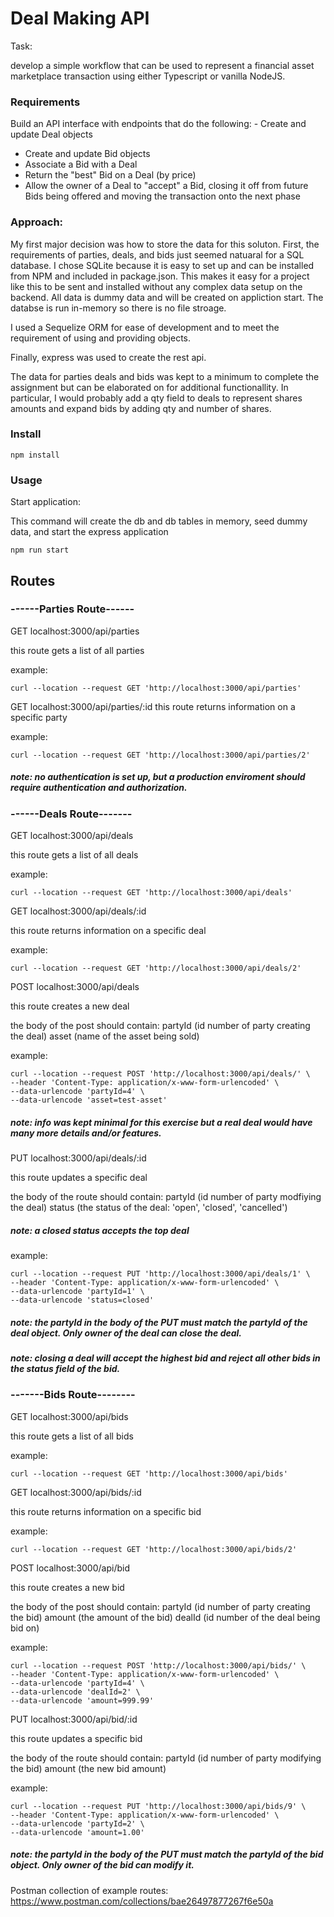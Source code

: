 # Deal Making API

Task:

develop a simple workflow that can be used to represent a financial asset marketplace transaction using either Typescript or vanilla NodeJS.

### Requirements

Build an API interface with endpoints that do the following: - Create and update Deal objects

- Create and update Bid objects
- Associate a Bid with a Deal
- Return the "best" Bid on a Deal (by price)
- Allow the owner of a Deal to "accept" a Bid, closing it off from future Bids being offered and moving the transaction onto the next phase

### Approach:

My first major decision was how to store the data for this soluton. First, the requirements of parties, deals, and bids just seemed natuaral for a SQL database. I chose SQLite because it is easy to set up and can be installed from NPM and included in package.json. This makes it easy for a project like this to be sent and installed without any complex data setup on the backend. All data is dummy data and will be created on appliction start. The databse is run in-memory so there is no file stroage.

I used a Sequelize ORM for ease of development and to meet the requirement of using and providing objects.

Finally, express was used to create the rest api.

The data for parties deals and bids was kept to a minimum to complete the assignment but can be elaborated on for additional functionallity. In particular, I would probably add a qty field to deals to represent shares amounts and expand bids by adding qty and number of shares.

### Install

```
npm install
```

### Usage

Start application:

This command will create the db and db tables in memory, seed dummy data, and start the express application

```
npm run start
```

## Routes

### ------Parties Route------

GET localhost:3000/api/parties

this route gets a list of all parties

example:

```
curl --location --request GET 'http://localhost:3000/api/parties'
```

GET localhost:3000/api/parties/:id
this route returns information on a specific party

example:

```
curl --location --request GET 'http://localhost:3000/api/parties/2'
```

##### note: no authentication is set up, but a production enviroment should require authentication and authorization.

### ------Deals Route-------

GET localhost:3000/api/deals

this route gets a list of all deals

example:

```
curl --location --request GET 'http://localhost:3000/api/deals'
```

GET localhost:3000/api/deals/:id

this route returns information on a specific deal

example:

```
curl --location --request GET 'http://localhost:3000/api/deals/2'
```

POST localhost:3000/api/deals

this route creates a new deal

the body of the post should contain:
partyId (id number of party creating the deal)
asset (name of the asset being sold)

example:

```
curl --location --request POST 'http://localhost:3000/api/deals/' \
--header 'Content-Type: application/x-www-form-urlencoded' \
--data-urlencode 'partyId=4' \
--data-urlencode 'asset=test-asset'
```

##### note: info was kept minimal for this exercise but a real deal would have many more details and/or features.

PUT localhost:3000/api/deals/:id

this route updates a specific deal

the body of the route should contain:
partyId (id number of party modfiying the deal)
status (the status of the deal: 'open', 'closed', 'cancelled')

##### note: a closed status accepts the top deal

example:

```
curl --location --request PUT 'http://localhost:3000/api/deals/1' \
--header 'Content-Type: application/x-www-form-urlencoded' \
--data-urlencode 'partyId=1' \
--data-urlencode 'status=closed'
```

##### note: the partyId in the body of the PUT must match the partyId of the deal object. Only owner of the deal can close the deal.

##### note: closing a deal will accept the highest bid and reject all other bids in the status field of the bid.

### -------Bids Route--------

GET localhost:3000/api/bids

this route gets a list of all bids

example:

```
curl --location --request GET 'http://localhost:3000/api/bids'
```

GET localhost:3000/api/bids/:id

this route returns information on a specific bid

example:

```
curl --location --request GET 'http://localhost:3000/api/bids/2'
```

POST localhost:3000/api/bid

this route creates a new bid

the body of the post should contain:
partyId (id number of party creating the bid)
amount (the amount of the bid)
dealId (id number of the deal being bid on)

example:

```
curl --location --request POST 'http://localhost:3000/api/bids/' \
--header 'Content-Type: application/x-www-form-urlencoded' \
--data-urlencode 'partyId=4' \
--data-urlencode 'dealId=2' \
--data-urlencode 'amount=999.99'
```

PUT localhost:3000/api/bid/:id

this route updates a specific bid

the body of the route should contain:
partyId (id number of party modifying the bid)
amount (the new bid amount)

example:

```
curl --location --request PUT 'http://localhost:3000/api/bids/9' \
--header 'Content-Type: application/x-www-form-urlencoded' \
--data-urlencode 'partyId=2' \
--data-urlencode 'amount=1.00'
```

##### note: the partyId in the body of the PUT must match the partyId of the bid object. Only owner of the bid can modify it.

Postman collection of example routes:
https://www.postman.com/collections/bae26497877267f6e50a
